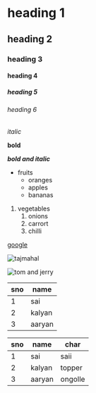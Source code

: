 # heading 1
## heading 2
### heading 3
#### heading 4
##### heading 5
###### heading 6

*italic*

**bold**

***bold and italic***

* fruits
  * oranges
  * apples
  * bananas
 
1. vegetables
    1. onions
    2. carrort
    3. chilli


[google](https://www.google.com/)

![tajmahal](https://th-thumbnailer.cdn-si-edu.com/NaExfGA1op64-UvPUjYE5ZqCefk=/fit-in/1600x0/filters:focal(1471x1061:1472x1062)/https://tf-cmsv2-smithsonianmag-media.s3.amazonaws.com/filer/b6/30/b630b48b-7344-4661-9264-186b70531bdc/istock-478831658.jpg)

![tom and jerry](https://i1.wp.com/media.premiumtimesng.com/wp-content/files/2020/04/Tom-and-Jerry-e1587475883217.jpg?resize=800%2C570&ssl=1)

sno | name
---- | ----
1 | sai
2 | kalyan
3 | aaryan


sno | name | char
---- | ---- | ----
1 | sai | saii
2 | kalyan | topper
3 | aaryan |  ongolle
